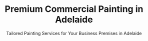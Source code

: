 ---
title: "Premium Commercial Painting in Adelaide"
subtitle: "Tailored Painting Services for Your Business Premises in Adelaide"
image: "/assets/images/portfolio/northern/northern.webp"
alt: "High-quality commercial painting for business properties in Adelaide"
---